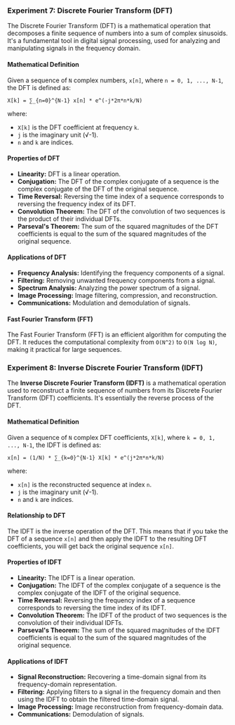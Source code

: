 ### Experiment 7: Discrete Fourier Transform (DFT)

The Discrete Fourier Transform (DFT) is a mathematical operation that decomposes a finite sequence of numbers into a sum of complex sinusoids. It's a fundamental tool in digital signal processing, used for analyzing and manipulating signals in the frequency domain.

#### Mathematical Definition

Given a sequence of `N` complex numbers, `x[n]`, where `n = 0, 1, ..., N-1`, the DFT is defined as:

```
X[k] = ∑_{n=0}^{N-1} x[n] * e^(-j*2π*n*k/N)
```

where:

* `X[k]` is the DFT coefficient at frequency `k`.
* `j` is the imaginary unit (√-1).
* `n` and `k` are indices.



#### Properties of DFT

* **Linearity:** DFT is a linear operation.
* **Conjugation:** The DFT of the complex conjugate of a sequence is the complex conjugate of the DFT of the original sequence.
* **Time Reversal:** Reversing the time index of a sequence corresponds to reversing the frequency index of its DFT.
* **Convolution Theorem:** The DFT of the convolution of two sequences is the product of their individual DFTs.
* **Parseval's Theorem:** The sum of the squared magnitudes of the DFT coefficients is equal to the sum of the squared magnitudes of the original sequence.

#### Applications of DFT

* **Frequency Analysis:** Identifying the frequency components of a signal.
* **Filtering:** Removing unwanted frequency components from a signal.
* **Spectrum Analysis:** Analyzing the power spectrum of a signal.
* **Image Processing:** Image filtering, compression, and reconstruction.
* **Communications:** Modulation and demodulation of signals.

#### Fast Fourier Transform (FFT)

The Fast Fourier Transform (FFT) is an efficient algorithm for computing the DFT. It reduces the computational complexity from `O(N^2)` to `O(N log N)`, making it practical for large sequences.


### Experiment 8: Inverse Discrete Fourier Transform (IDFT)
The **Inverse Discrete Fourier Transform (IDFT)** is a mathematical operation used to reconstruct a finite sequence of numbers from its Discrete Fourier Transform (DFT) coefficients. It's essentially the reverse process of the DFT.

#### Mathematical Definition

Given a sequence of `N` complex DFT coefficients, `X[k]`, where `k = 0, 1, ..., N-1`, the IDFT is defined as:

```
x[n] = (1/N) * ∑_{k=0}^{N-1} X[k] * e^(j*2π*n*k/N)
```

where:

* `x[n]` is the reconstructed sequence at index `n`.
* `j` is the imaginary unit (√-1).
* `n` and `k` are indices.

#### Relationship to DFT

The IDFT is the inverse operation of the DFT. This means that if you take the DFT of a sequence `x[n]` and then apply the IDFT to the resulting DFT coefficients, you will get back the original sequence `x[n]`.

#### Properties of IDFT

* **Linearity:** The IDFT is a linear operation.
* **Conjugation:** The IDFT of the complex conjugate of a sequence is the complex conjugate of the IDFT of the original sequence.
* **Time Reversal:** Reversing the frequency index of a sequence corresponds to reversing the time index of its IDFT.
* **Convolution Theorem:** The IDFT of the product of two sequences is the convolution of their individual IDFTs.
* **Parseval's Theorem:** The sum of the squared magnitudes of the IDFT coefficients is equal to the sum of the squared magnitudes of the original sequence.

#### Applications of IDFT

* **Signal Reconstruction:** Recovering a time-domain signal from its frequency-domain representation.
* **Filtering:** Applying filters to a signal in the frequency domain and then using the IDFT to obtain the filtered time-domain signal.
* **Image Processing:** Image reconstruction from frequency-domain data.
* **Communications:** Demodulation of signals.
